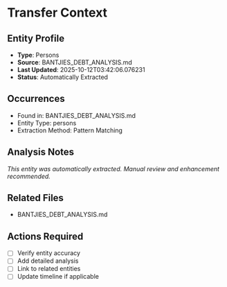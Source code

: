 # Transfer Context

## Entity Profile
- **Type**: Persons
- **Source**: BANTJIES_DEBT_ANALYSIS.md
- **Last Updated**: 2025-10-12T03:42:06.076231
- **Status**: Automatically Extracted

## Occurrences
- Found in: BANTJIES_DEBT_ANALYSIS.md
- Entity Type: persons
- Extraction Method: Pattern Matching

## Analysis Notes
*This entity was automatically extracted. Manual review and enhancement recommended.*

## Related Files
- BANTJIES_DEBT_ANALYSIS.md

## Actions Required
- [ ] Verify entity accuracy
- [ ] Add detailed analysis
- [ ] Link to related entities
- [ ] Update timeline if applicable
